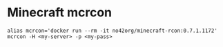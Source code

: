 # Minecraft mcrcon

```
alias mcrcon='docker run --rm -it no42org/minecraft-rcon:0.7.1.1172'
mcrcon -H <my-server> -p <my-pass>
```
